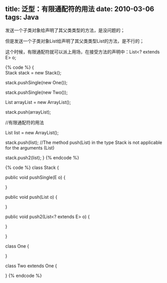 title: 泛型：有限通配符的用法
date: 2010-03-06
tags: Java
---
发送一个子类对象给声明了其父类类型的方法，是没问题的；

但是发送一个子类对象List给声明了其父类类型List的方法，是不行的；

这个时候，有限通配符就可以派上用场，在接受方法的声明中：List<? extends E> o;


{% code %}
{      
  Stack<One> stack = new Stack<One>();

  stack.pushSingle(new One());

  stack.pushSingle(new Two());

  List<One> arrayList = new ArrayList<One>();

  stack.push(arrayList);

  //有限通配符的用法

  List<Two> list = new ArrayList<Two>();

  stack.push(list); //The method push(List<One>) in the type Stack<One> is not applicable for the arguments (List<Two>)

  stack.push2(list);
}
{% endcode %}

<!-- more -->

{% code %}
class Stack<E> {

public void pushSingle(E o) {

}

public void push(List<E> o) {

}

public void push2(List<? extends E> o) {

}

}

class One {

}

class Two extends One {

}
{% endcode %}
